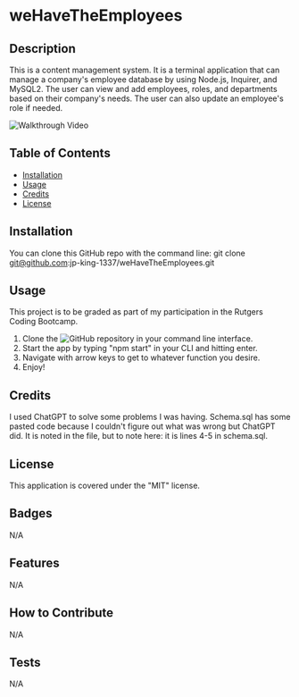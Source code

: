 # weHaveTheEmployees


## Description

This is a content management system. It is a terminal application that can manage a company's employee database by using Node.js, Inquirer, and MySQL2. The user can view and add employees, roles, and departments based on their company's needs. The user can also update an employee's role if needed.

![Walkthrough Video](https://drive.google.com/file/d/1FnDW3OsNTCnq5GkWUCszOJLCTz9cDQUm/view?usp=sharing)


## Table of Contents

- [Installation](#installation)
- [Usage](#usage)
- [Credits](#credits)
- [License](#license)


## Installation

You can clone this GitHub repo with the command line:
git clone git@github.com:jp-king-1337/weHaveTheEmployees.git


## Usage

This project is to be graded as part of my participation in the Rutgers Coding Bootcamp.

1. Clone the ![GitHub repository](https://github.com/jp-king-1337/weHaveTheEmployees) in your command line interface.
2. Start the app by typing "npm start" in your CLI and hitting enter.
3. Navigate with arrow keys to get to whatever function you desire.
4. Enjoy!


## Credits

I used ChatGPT to solve some problems I was having. Schema.sql has some pasted code because I couldn't figure out what was wrong but ChatGPT did. It is noted in the file, but to note here: it is lines 4-5 in schema.sql.


## License

This application is covered under the "MIT" license.


## Badges

N/A


## Features

N/A


## How to Contribute

N/A


## Tests

N/A